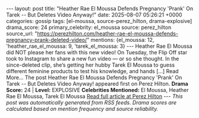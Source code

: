 --- layout: post title: "Heather Rae El Moussa Defends Pregnancy 'Prank' On Tarek -- But Deletes Video Anyway!" date: 2025-08-07 05:26:21 +0000 categories: gossip tags: [el-moussa, source-perez_hilton, drama-explosive] drama_score: 24 primary_celebrity: el_moussa source: perez_hilton source_url: "https://perezhilton.com/heather-rae-el-moussa-defends-pregnancy-prank-deleted-video/" mentions: {el_moussa: 12, 'heather_rae_el_moussa: 9, 'tarek_el_moussa: 3} --- Heather Rae El Moussa did NOT please her fans with this new video! On Tuesday, the Flip Off star took to Instagram to share a new fun video — or so she thought. In the since-deleted clip, she’s getting her hubby Tarek El Moussa to guess different feminine products to test his knowledge, and hands [...] Read More... The post Heather Rae El Moussa Defends Pregnancy 'Prank' On Tarek -- But Deletes Video Anyway! appeared first on Perez Hilton. **Drama Score:** 24 | **Level:** EXPLOSIVE **Celebrities Mentioned:** El Moussa, Heather Rae El Moussa, Tarek El Moussa [Read full article at Perez Hilton](https://perezhilton.com/heather-rae-el-moussa-defends-pregnancy-prank-deleted-video/) --- *This post was automatically generated from RSS feeds. Drama scores are calculated based on mention frequency and source reliability.*